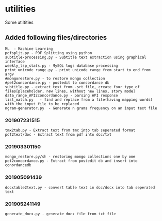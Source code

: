 # utilities
Some utiltities

## Added following files/directories
    ML  - Machine Learning
    pdfsplit.py - PDF Splitting using python
    subtitle-processing.py - Subtitle text extraction using graphical interface
    weekly_lsp_stats.py - MySQL logs database processing
	print_unicode_range.py - print unicode range from start to end from argv
	#mongorestore.py - to restore mongo collection
	#pet2concordance.py - postedit to concordance db
	subtitle.py - extract text from .srt file, create four type of files[placeholder, new lines, without new lines, story mode]
	data_range_API2concordance.py - parsing API response 
	list_match.py	- find and replace from a file(having mapping words) with the input file to be replaced
	ngram-generator.py	- Generate n grams frequency on an input text file

### 201907231515
	tmx2tab.py - Extract text from tmx into tab seperated format
	pdf2text/doc - Extract text from pdf into doc/txt

### 201903301150
	mongo_restore.py/sh - restoring mongo collections one by one
	pet2concordance.py - Extract from postedit db and insert into conordancedb

### 201905091439
	docxtable2text.py - convert table text in doc/docx into tab seperated text 

### 201905241149
	generate_docx.py - generate docx file from txt file


